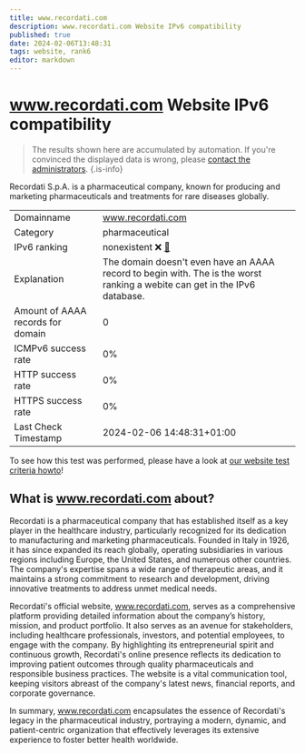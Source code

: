 ```yaml
---
title: www.recordati.com
description: www.recordati.com Website IPv6 compatibility
published: true
date: 2024-02-06T13:48:31
tags: website, rank6
editor: markdown
---
```


# www.recordati.com Website IPv6 compatibility

> The results shown here are accumulated by automation. If you're convinced the displayed data is wrong, please [contact the administrators](/howto/chat). 
{.is-info}

Recordati S.p.A. is a pharmaceutical company, known for producing and marketing pharmaceuticals and treatments for rare diseases globally.


|   |   |
| - | - |
| Domainname | www.recordati.com
| Category | pharmaceutical |
| IPv6 ranking | nonexistent :x: [🔗](/howto/ranking) |
| Explanation | The domain doesn't even have an AAAA record to begin with. The is the worst ranking a webite can get in the IPv6 database. |
| Amount of AAAA records for domain | 0 |
| ICMPv6 success rate | 0%|
| HTTP success rate | 0% |
| HTTPS success rate | 0% |
| Last Check Timestamp | 2024-02-06 14:48:31+01:00 |

To see how this test was performed, please have a look at [our website test criteria howto](/howto/testcriteria/website)!


## What is www.recordati.com about?
Recordati is a pharmaceutical company that has established itself as a key player in the healthcare industry, particularly recognized for its dedication to manufacturing and marketing pharmaceuticals. Founded in Italy in 1926, it has since expanded its reach globally, operating subsidiaries in various regions including Europe, the United States, and numerous other countries. The company's expertise spans a wide range of therapeutic areas, and it maintains a strong commitment to research and development, driving innovative treatments to address unmet medical needs.

Recordati's official website, www.recordati.com, serves as a comprehensive platform providing detailed information about the company’s history, mission, and product portfolio. It also serves as an avenue for stakeholders, including healthcare professionals, investors, and potential employees, to engage with the company. By highlighting its entrepreneurial spirit and continuous growth, Recordati's online presence reflects its dedication to improving patient outcomes through quality pharmaceuticals and responsible business practices. The website is a vital communication tool, keeping visitors abreast of the company's latest news, financial reports, and corporate governance.

In summary, www.recordati.com encapsulates the essence of Recordati's legacy in the pharmaceutical industry, portraying a modern, dynamic, and patient-centric organization that effectively leverages its extensive experience to foster better health worldwide.



